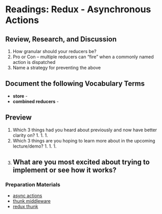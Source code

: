# Readings: Redux - Asynchronous Actions

## Review, Research, and Discussion

1. How granular should your reducers be?
1. Pro or Con – multiple reducers can “fire” when a commonly named action is dispatched
1. Name a strategy for preventing the above

## Document the following Vocabulary Terms

- **store** -
- **combined reducers** -

## Preview

1. Which 3 things had you heard about previously and now have better clarity on?
    1. 
    1. 
    1. 
1. Which 3 things are you hoping to learn more about in the upcoming lecture/demo?
    1. 
    1. 
    1. 
1. What are you most excited about trying to implement or see how it works?
    - 

### Preparation Materials

- [async actions](https://redux.js.org/advanced/asyncactions)
- [thunk middleware](https://github.com/reduxjs/redux-thunk)
- [redux thunk](https://alligator.io/redux/redux-thunk/)
